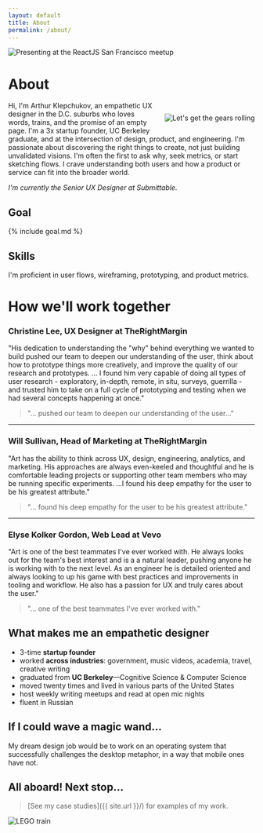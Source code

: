 ```yaml
---
layout: default
title: About
permalink: /about/
---
```


<img 
  src="{{ site.url }}/assets/art-presenting-slim.jpg" 
  alt="Presenting at the ReactJS San Francisco meetup" 
  style="" />

# About

<img 
  src="{{ site.url }}/assets/art_sq.jpg" 
  alt="Let's get the gears rolling" 
  style="float: right; margin: 25px 0 25px 20px;" />

Hi, I'm Arthur Klepchukov, an empathetic UX designer in the D.C. suburbs who loves words, trains, and the promise of an empty page. I'm a 3x startup founder, UC Berkeley graduate, and at the intersection of design, product, and engineering. I'm passionate about discovering the right things to create, not just building unvalidated visions. I'm often the first to ask why, seek metrics, or start sketching flows. I crave understanding both users and how a product or service can fit into the broader world.

_I'm currently the Senior UX Designer at Submittable._

## Goal

{% include goal.md %}

## Skills

I'm proficient in user flows, wireframing, prototyping, and product metrics.

# How we'll work together

### Christine Lee, UX Designer at TheRightMargin

"His dedication to understanding the "why" behind everything we wanted to build pushed our team to deepen our understanding of the user, think about how to prototype things more creatively, and improve the quality of our research and prototypes. ... I found him very capable of doing all types of user research - exploratory, in-depth, remote, in situ, surveys, guerrilla - and trusted him to take on a full cycle of prototyping and testing when we had several concepts happening at once."

> "... pushed our team to deepen our understanding of the user..."

***

### Will Sullivan, Head of Marketing at TheRightMargin

"Art has the ability to think across UX, design, engineering, analytics, and marketing. His approaches are always even-keeled and thoughtful and he is comfortable leading projects or supporting other team members who may be running specific experiments. ...I found his deep empathy for the user to be his greatest attribute."

> "... found his deep empathy for the user to be his greatest attribute."

***

### Elyse Kolker Gordon, Web Lead at Vevo

"Art is one of the best teammates I've ever worked with. He always looks out for the team's best interest and is a a natural leader, pushing anyone he is working with to the next level. As an engineer he is detailed oriented and always looking to up his game with best practices and improvements in tooling and workflow. He also has a passion for UX and truly cares about the user."

> "... one of the best teammates I've ever worked with."

## What makes me an empathetic designer
* 3-time **startup founder**
* worked **across industries**: government, music videos, academia, travel, creative writing
* graduated from **UC Berkeley**—Cognitive Science & Computer Science
* moved twenty times and lived in various parts of the United States
* host weekly writing meetups and read at open mic nights
* fluent in Russian

## If I could wave a magic wand...
My dream design job would be to work on an operating system that successfully challenges the desktop metaphor, in a way that mobile ones have not. 

## All aboard! Next stop...

> [See my case studies]({{ site.url }}/) for examples of my work.

<img 
  alt="LEGO train" 
  src="{{ site.url }}/assets/lego-train.jpg" 
/>
